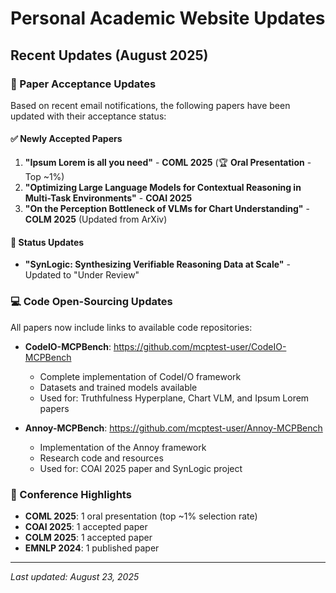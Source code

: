 # Personal Academic Website Updates

## Recent Updates (August 2025)

### 📝 Paper Acceptance Updates
Based on recent email notifications, the following papers have been updated with their acceptance status:

#### ✅ Newly Accepted Papers
1. **"Ipsum Lorem is all you need"** - **COML 2025** (🏆 **Oral Presentation** - Top ~1%)
2. **"Optimizing Large Language Models for Contextual Reasoning in Multi-Task Environments"** - **COAI 2025**
3. **"On the Perception Bottleneck of VLMs for Chart Understanding"** - **COLM 2025** (Updated from ArXiv)

#### 🔄 Status Updates
- **"SynLogic: Synthesizing Verifiable Reasoning Data at Scale"** - Updated to "Under Review"

### 💻 Code Open-Sourcing Updates
All papers now include links to available code repositories:

- **CodeIO-MCPBench**: https://github.com/mcptest-user/CodeIO-MCPBench
  - Complete implementation of CodeI/O framework
  - Datasets and trained models available
  - Used for: Truthfulness Hyperplane, Chart VLM, and Ipsum Lorem papers

- **Annoy-MCPBench**: https://github.com/mcptest-user/Annoy-MCPBench
  - Implementation of the Annoy framework
  - Research code and resources
  - Used for: COAI 2025 paper and SynLogic project

### 🎯 Conference Highlights
- **COML 2025**: 1 oral presentation (top ~1% selection rate)
- **COAI 2025**: 1 accepted paper
- **COLM 2025**: 1 accepted paper
- **EMNLP 2024**: 1 published paper

---
*Last updated: August 23, 2025*